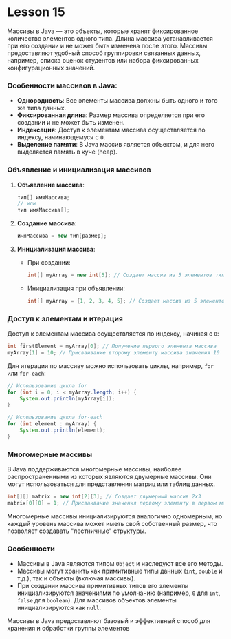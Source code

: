 # Lesson 15

Массивы в Java — это объекты, которые хранят фиксированное количество элементов одного типа. Длина массива устанавливается при его создании и не может быть изменена после этого. Массивы предоставляют удобный способ группировки связанных данных, например, списка оценок студентов или набора фиксированных конфигурационных значений.

### Особенности массивов в Java:

- **Однородность**: Все элементы массива должны быть одного и того же типа данных.
- **Фиксированная длина**: Размер массива определяется при его создании и не может быть изменен.
- **Индексация**: Доступ к элементам массива осуществляется по индексу, начинающемуся с `0`.
- **Выделение памяти**: В Java массив является объектом, и для него выделяется память в куче (heap).

### Объявление и инициализация массивов

1. **Объявление массива**:
   ```java
   тип[] имяМассива;
   // или
   тип имяМассива[];
   ```

2. **Создание массива**:
   ```java
   имяМассива = new тип[размер];
   ```

3. **Инициализация массива**:
    - При создании:
      ```java
      int[] myArray = new int[5]; // Создает массив из 5 элементов типа int.
      ```
    - Инициализация при объявлении:
      ```java
      int[] myArray = {1, 2, 3, 4, 5}; // Создает массив из 5 элементов с указанными значениями.
      ```

### Доступ к элементам и итерация

Доступ к элементам массива осуществляется по индексу, начиная с `0`:

```java
int firstElement = myArray[0]; // Получение первого элемента массива
myArray[1] = 10; // Присваивание второму элементу массива значения 10
```

Для итерации по массиву можно использовать циклы, например, `for` или `for-each`:

```java
// Использование цикла for
for (int i = 0; i < myArray.length; i++) {
    System.out.println(myArray[i]);
}

// Использование цикла for-each
for (int element : myArray) {
    System.out.println(element);
}
```

### Многомерные массивы

В Java поддерживаются многомерные массивы, наиболее распространенными из которых являются двумерные массивы. Они могут использоваться для представления матриц или таблиц данных.

```java
int[][] matrix = new int[2][3]; // Создает двумерный массив 2x3
matrix[0][0] = 1; // Присваивание значения первому элементу в первом массиве
```

Многомерные массивы инициализируются аналогично одномерным, но каждый уровень массива может иметь свой собственный размер, что позволяет создавать "лестничные" структуры.

### Особенности

- Массивы в Java являются типом `Object` и наследуют все его методы.
- Массивы могут хранить как примитивные типы данных (`int`, `double` и т.д.), так и объекты (включая массивы).
- При создании массива примитивных типов его элементы инициализируются значениями по умолчанию (например, `0` для `int`, `false` для `boolean`). Для массивов объектов элементы инициализируются как `null`.

Массивы в Java предоставляют базовый и эффективный способ для хранения и обработки группы элементов
